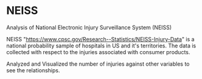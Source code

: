 # NEISS
Analysis of National Electronic Injury Surveillance System (NEISS)

NEISS "https://www.cpsc.gov/Research--Statistics/NEISS-Injury-Data" is a national probability sample of hospitals in US and it's territories. The data is collected with respect to the injuries associated with consumer products.

Analyzed and Visualized the number of injuries against other variables to see the relationships.
